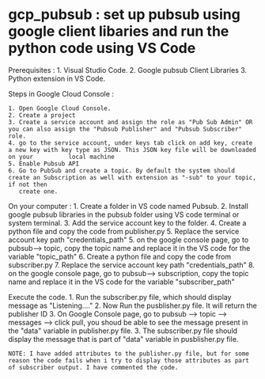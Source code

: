 # gcp_pubsub : set up pubsub using google client libaries and run the python code using VS Code

Prerequisites :
    1. Visual Studio Code. 
    2. Google pubsub Client Libraries
    3. Python extension in VS Code. 
    
Steps in Google Cloud Console : 

    1. Open Google Cloud Console. 
    2. Create a project
    3. Create a service account and assign the role as "Pub Sub Admin" OR  you can also assign the "Pubsub Publisher" and "Pubsub Subscriber" role.
    4. go to the service account, under keys tab click on add key, create a new key with key type as JSON. This JSON key file will be downloaded on your          local machine
    5. Enable Pubsub API
    6. Go to PubSub and create a topic. By default the system should create an Subscription as well with extension as "-sub" to your topic, if not then     
       create one. 

On your computer :
    1. Create a folder in VS code named Pubsub. 
    2. Install google pubsub libraries in the pubsub folder using VS code terminal or system terminal.
    3. Add the service account key to the folder. 
    4. Create a python file and copy the code from publisher.py
    5. Replace the service account key path "credentials_path"
    5. on the google console page, go to pubsub--> topic, copy the topic name and replace it in the VS code for the variable "topic_path"
    6. Create a python file and copy the code from subscriber.py
    7. Replace the service account key path "credentials_path"
    8. on the google console page, go to pubsub--> subscription, copy the topic name and replace it in the VS code for the variable "subscriber_path"
    
Execute the code.
    1. Run the subscriber.py file, which should display message as "Listening...."
    2. Now Run the pusblisher.py file. It will return the publisher ID
    3. On Google Console page, go to pubsub --> topic --> messages --> click pull, you shoud be able to see the message present in the "data" variable in 
       publisher.py file.
    3. The subscriber.py file should display the message that is part of "data" variable in pusblisher.py file. 
    
    
    NOTE: I have added attributes to the publisher.py file, but for some reason the code fails when i try to display those attributes as part of subscriber output. I have commented the code.
    
    
    
